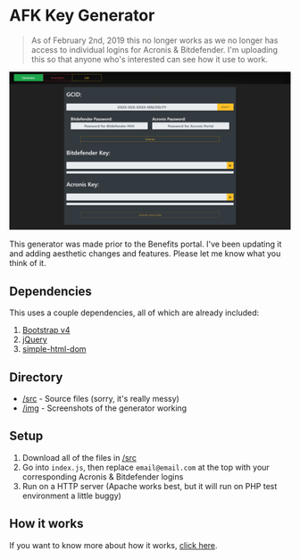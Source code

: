 # AFK Key Generator
> As of February 2nd, 2019 this no longer works as we no longer has access to individual logins for Acronis & Bitdefender. I'm uploading this so that anyone who's interested can see how it use to work.

![img](img/1.png)

This generator was made prior to the Benefits portal. I've been updating it and adding aesthetic changes and features. Please let me know what you think of it.

## Dependencies
This uses a couple dependencies, all of which are already included:
1. [Bootstrap v4](https://getbootstrap.com/)
2. [jQuery](https://jquery.com/)
3. [simple-html-dom](http://simplehtmldom.sourceforge.net/)

## Directory
- [/src](/src) - Source files (sorry, it's really messy)
- [/img](/img) - Screenshots of the generator working

## Setup
1. Download all of the files in [/src](img)
2. Go into `index.js`, then replace `email@email.com` at the top with your corresponding Acronis & Bitdefender logins
3. Run on a HTTP server (Apache works best, but it will run on PHP test environment a little buggy)

## How it works
If you want to know more about how it works, [click here](/src).
